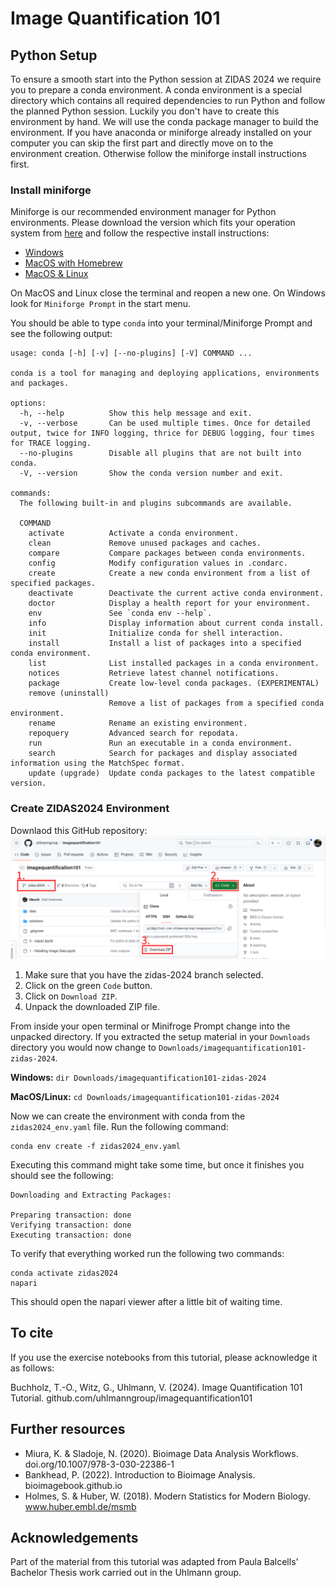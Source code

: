 # Image Quantification 101

## Python Setup

To ensure a smooth start into the Python session at ZIDAS 2024 we require you to prepare a conda environment. A conda environment is a special directory which contains all required dependencies to run Python and follow the planned Python session. Luckily you don't have to create this environment by hand. We will use the conda package manager to build the environment. If you have anaconda or miniforge already installed on your computer you can skip the first part and directly move on to the environment creation. Otherwise follow the miniforge install instructions first.

### Install miniforge
Miniforge is our recommended environment manager for Python environments. Please download the version which fits your operation system from [here](https://github.com/conda-forge/miniforge?tab=readme-ov-file#download) and follow the respective install instructions:
* [Windows](https://github.com/conda-forge/miniforge?tab=readme-ov-file#windows)
* [MacOS with Homebrew](https://github.com/conda-forge/miniforge?tab=readme-ov-file#homebrew)
* [MacOS & Linux](https://github.com/conda-forge/miniforge?tab=readme-ov-file#windows)

On MacOS and Linux close the terminal and reopen a new one. On Windows look for `Miniforge Prompt` in the start menu. 

You should be able to type `conda` into your terminal/Miniforge Prompt and see the following output:
```
usage: conda [-h] [-v] [--no-plugins] [-V] COMMAND ...

conda is a tool for managing and deploying applications, environments and packages.

options:
  -h, --help          Show this help message and exit.
  -v, --verbose       Can be used multiple times. Once for detailed output, twice for INFO logging, thrice for DEBUG logging, four times for TRACE logging.
  --no-plugins        Disable all plugins that are not built into conda.
  -V, --version       Show the conda version number and exit.

commands:
  The following built-in and plugins subcommands are available.

  COMMAND
    activate          Activate a conda environment.
    clean             Remove unused packages and caches.
    compare           Compare packages between conda environments.
    config            Modify configuration values in .condarc.
    create            Create a new conda environment from a list of specified packages.
    deactivate        Deactivate the current active conda environment.
    doctor            Display a health report for your environment.
    env               See `conda env --help`.
    info              Display information about current conda install.
    init              Initialize conda for shell interaction.
    install           Install a list of packages into a specified conda environment.
    list              List installed packages in a conda environment.
    notices           Retrieve latest channel notifications.
    package           Create low-level conda packages. (EXPERIMENTAL)
    remove (uninstall)
                      Remove a list of packages from a specified conda environment.
    rename            Rename an existing environment.
    repoquery         Advanced search for repodata.
    run               Run an executable in a conda environment.
    search            Search for packages and display associated information using the MatchSpec format.
    update (upgrade)  Update conda packages to the latest compatible version.

```

### Create ZIDAS2024 Environment
Downlaod this GitHub repository:
![download_zip](./git-download-zip.png)
1. Make sure that you have the zidas-2024 branch selected.
2. Click on the green `Code` button.
3. Click on `Download ZIP`.
4. Unpack the downloaded ZIP file.

From inside your open terminal or Minifroge Prompt change into the unpacked directory. If you extracted the setup material in your `Downloads` directory you would now change to `Downloads/imagequantification101-zidas-2024`.

__Windows:__ `dir Downloads/imagequantification101-zidas-2024`

__MacOS/Linux:__ `cd Downloads/imagequantification101-zidas-2024`

Now we can create the environment with conda from the `zidas2024_env.yaml` file. Run the following command:
```commandline
conda env create -f zidas2024_env.yaml
```

Executing this command might take some time, but once it finishes you should see the following:
```
Downloading and Extracting Packages:

Preparing transaction: done
Verifying transaction: done
Executing transaction: done
```

To verify that everything worked run the following two commands:
```
conda activate zidas2024
napari
```

This should open the napari viewer after a little bit of waiting time. 

## To cite
If you use the exercise notebooks from this tutorial, please acknowledge it as follows:

Buchholz, T.-O., Witz, G., Uhlmann, V. (2024). Image Quantification 101 Tutorial. github.com/uhlmanngroup/imagequantification101

## Further resources
* Miura, K. & Sladoje, N. (2020). Bioimage Data Analysis Workflows. doi.org/10.1007/978-3-030-22386-1
* Bankhead, P. (2022). Introduction to Bioimage Analysis. bioimagebook.github.io
* Holmes, S. & Huber, W. (2018). Modern Statistics for Modern Biology. www.huber.embl.de/msmb

## Acknowledgements
Part of the material from this tutorial was adapted from Paula Balcells' Bachelor Thesis work carried out in the Uhlmann group.

